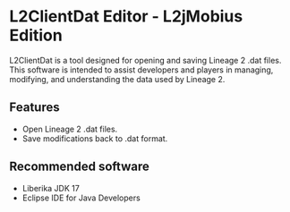# L2ClientDat Editor - L2jMobius Edition

L2ClientDat is a tool designed for opening and saving Lineage 2 .dat files.<br>
This software is intended to assist developers and players in managing, modifying, and understanding the data used by Lineage 2.


## Features

- Open Lineage 2 .dat files.
- Save modifications back to .dat format.


## Recommended software

- Liberika JDK 17
- Eclipse IDE for Java Developers
